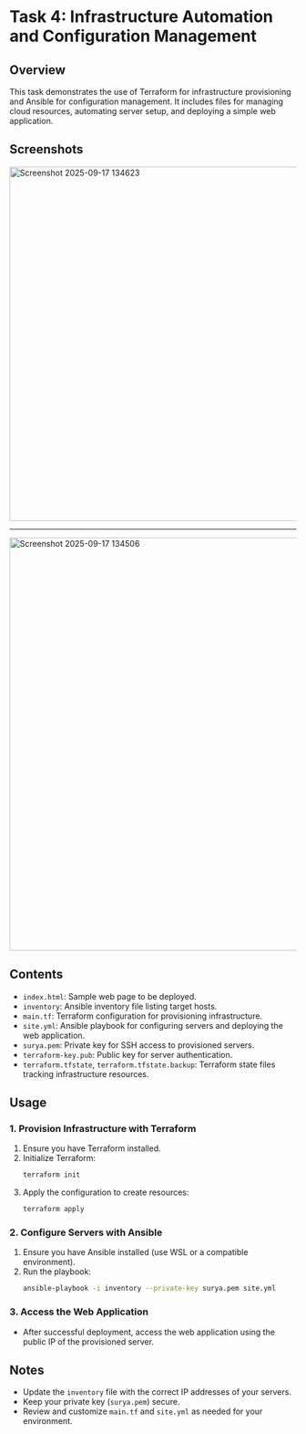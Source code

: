 # Task 4: Infrastructure Automation and Configuration Management

## Overview
This task demonstrates the use of Terraform for infrastructure provisioning and Ansible for configuration management. It includes files for managing cloud resources, automating server setup, and deploying a simple web application.

## Screenshots

<img width="867" height="621" alt="Screenshot 2025-09-17 134623" src="https://github.com/user-attachments/assets/36d39049-d53f-42c2-b32f-0b60959b1f03" />

---

<img width="1366" height="724" alt="Screenshot 2025-09-17 134506" src="https://github.com/user-attachments/assets/502fd8a0-9c18-4c5a-b468-5f5da0806a8d" />


## Contents
- `index.html`: Sample web page to be deployed.
- `inventory`: Ansible inventory file listing target hosts.
- `main.tf`: Terraform configuration for provisioning infrastructure.
- `site.yml`: Ansible playbook for configuring servers and deploying the web application.
- `surya.pem`: Private key for SSH access to provisioned servers.
- `terraform-key.pub`: Public key for server authentication.
- `terraform.tfstate`, `terraform.tfstate.backup`: Terraform state files tracking infrastructure resources.

## Usage
### 1. Provision Infrastructure with Terraform
1. Ensure you have Terraform installed.
2. Initialize Terraform:
   ```powershell
   terraform init
   ```
3. Apply the configuration to create resources:
   ```powershell
   terraform apply
   ```

### 2. Configure Servers with Ansible
1. Ensure you have Ansible installed (use WSL or a compatible environment).
2. Run the playbook:
   ```bash
   ansible-playbook -i inventory --private-key surya.pem site.yml
   ```

### 3. Access the Web Application
- After successful deployment, access the web application using the public IP of the provisioned server.

## Notes
- Update the `inventory` file with the correct IP addresses of your servers.
- Keep your private key (`surya.pem`) secure.
- Review and customize `main.tf` and `site.yml` as needed for your environment.



